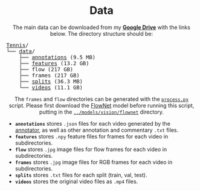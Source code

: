 <h1 align="center">Data</h1>
<p align="center">
The main data can be downloaded from my <a href="https://drive.google.com/open?id=1pZZQO69OHVWZ-NQ1zyvNOBEB-2BcC08Q"><b>Google Drive</b></a> with the links below.
The directory structure should be:
</p>
<pre>
<a href="https://drive.google.com/open?id=1fuHuH_I7c0Hu8TAq-zOG-jXwszCF9Z1B">Tennis</a>/
└── <a href="https://drive.google.com/open?id=1pZZQO69OHVWZ-NQ1zyvNOBEB-2BcC08Q">data</a>/
    ├── <a href="https://drive.google.com/open?id=1XOW8JG-rznZ7rTXCddZaROApnEoV9KZv">annotations</a> (9.5 MB)
    ├── <a href="https://drive.google.com/open?id=1KrBUmPhsipYjCGWxyPsxM93-2NEKfPmF">features</a> (13.2 GB)
    ├── flow (217 GB)
    ├── frames (217 GB)
    ├── <a href="https://drive.google.com/open?id=1-QfoToFVyfH5osQMefGyKbY361ASDihG">splits</a> (36.3 MB)
    └── <a href="https://drive.google.com/open?id=1rGIJIwmp_jhB8eoW-KVNYKHlu56l5UAq">videos</a> (11.1 GB)
</pre>

<p align="center">The <code>frames</code> and <code>flow</code> directories can be generated with the <a href="process.py"><code>process.py</code></a> script. Please first download the <a href="https://drive.google.com/open?id=1AwUS8uBLc68j2jMc1dvC8XA4shJ_Amq0">FlowNet</a> model before running this script, putting in the <a href="../models/vision/flownet"><code>../models/vision/flownet</code></a> directory.

<ul>
    <li><code><b>annotations</b></code> stores <code>.json</code> files for each video generated by the <a href="https://github.com/HaydenFaulkner/TemporalEventAnnotator">annotator</a>, as well as other annotation and commentary <code>.txt</code> files.</li>
    <li><code><b>features</b></code> stores <code>.npy</code> feature files for frames for each video in subdirectories.</li>
    <li><code><b>flow</b></code> stores <code>.jpg</code> image files for flow frames for each video in subdirectories.</li>
    <li><code><b>frames</b></code> stores <code>.jpg</code> image files for RGB frames for each video in subdirectories.</li>
    <li><code><b>splits</b></code> stores <code>.txt</code> files for each split (train, val, test).</li>
    <li><code><b>videos</b></code> stores the original video files as <code>.mp4</code> files.</li>
</ul>
